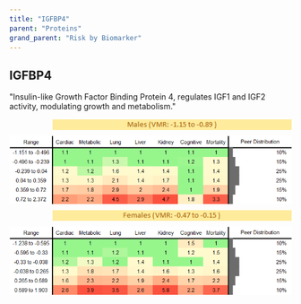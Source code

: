 ```yaml
---
title: "IGFBP4"
parent: "Proteins"
grand_parent: "Risk by Biomarker"
---
```



## IGFBP4


"Insulin-like Growth Factor Binding Protein 4, regulates IGF1 and IGF2 activity, modulating growth and metabolism."

<div style="display: flex; flex-direction: column; gap: 10px;">

  <img src="/assets/images/vmrbiomarker_igfbp4__male.png" alt="IGFBP4 VMR Male" style="margin-left: 15%">
  <img src="/assets/images/rr_igfbp4__male.png" alt="IGFBP4 RR Male">

  <img src="/assets/images/vmrbiomarker_igfbp4__female.png" alt="IGFBP4 VMR Female" style="margin-left: 15%; ">
  <img src="/assets/images/rr_igfbp4__female.png" alt="IGFBP4 RR Female">

</div>



